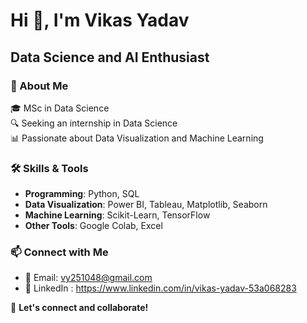 # Hi 👋, I'm Vikas Yadav  
## Data Science and AI Enthusiast  

### 📌 About Me  
🎓 MSc in Data Science  
🔍 Seeking an internship in Data Science  
📊 Passionate about Data Visualization and Machine Learning  

### 🛠️ Skills & Tools  
- **Programming**: Python, SQL  
- **Data Visualization**: Power BI, Tableau, Matplotlib, Seaborn  
- **Machine Learning**: Scikit-Learn, TensorFlow  
- **Other Tools**: Google Colab, Excel  

### 📫 Connect with Me  
- 📧 Email: vy251048@gmail.com  
- 🔗 LinkedIn : https://www.linkedin.com/in/vikas-yadav-53a068283  

🚀 **Let's connect and collaborate!**  

